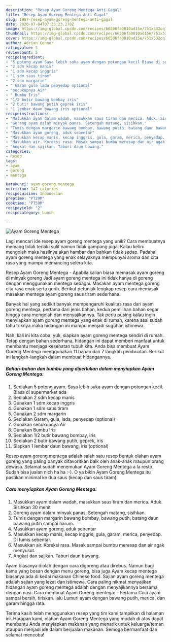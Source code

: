 ```yaml
---
description: "Resep Ayam Goreng Mentega Anti Gagal"
title: "Resep Ayam Goreng Mentega Anti Gagal"
slug: 1987-resep-ayam-goreng-mentega-anti-gagal
date: 2020-07-04T07:33:23.270Z
image: https://img-global.cpcdn.com/recipes/66506fa0010ad15e/751x532cq70/ayam-goreng-mentega-foto-resep-utama.jpg
thumbnail: https://img-global.cpcdn.com/recipes/66506fa0010ad15e/751x532cq70/ayam-goreng-mentega-foto-resep-utama.jpg
cover: https://img-global.cpcdn.com/recipes/66506fa0010ad15e/751x532cq70/ayam-goreng-mentega-foto-resep-utama.jpg
author: Adrian Conner
ratingvalue: 5
reviewcount: 5
recipeingredient:
- "5 potong ayam Saya lebih suka ayam dengan potongan kecil Biasa di supermarket ada"
- "2 sdm kecap manis"
- "1 sdm kecap inggris"
- "1 sdm saus tiram"
- "2 sdm margarin"
- " Garam gula lada penyedap optional"
- "secukupnya Air"
- " Bumbu Iris"
- "1/2 butir bawang bombay iris"
- "2 butir bawang putih geprek iris"
- "1 lembar daun bawang iris optional"
recipeinstructions:
- "Masukkan ayam dalam wadah, masukkan saus tiram dan merica. Aduk. Sisihkan 30 menit"
- "Goreng ayam dalam minyak panas. Setengah matang, sisihkan."
- "Tumis dengan margarin bawang bombay, bawang putih, batang daun bawang putih sampai harum."
- "Masukkan ayam goreng, aduk sebentar"
- "Masukkan kecap manis, kecap inggris, gula, garam, merica, penyedap. Di tumis sebentar."
- "Masukkan air. Koreksi rasa. Masak sampai bumbu meresap dan air agak menyusut."
- "Angkat dan sajikan. Taburi daun bawang."
categories:
- Resep
tags:
- ayam
- goreng
- mentega

katakunci: ayam goreng mentega 
nutrition: 147 calories
recipecuisine: Indonesian
preptime: "PT29M"
cooktime: "PT59M"
recipeyield: "2"
recipecategory: Lunch

---
```



![Ayam Goreng Mentega](https://img-global.cpcdn.com/recipes/66506fa0010ad15e/751x532cq70/ayam-goreng-mentega-foto-resep-utama.jpg)

Lagi mencari ide resep ayam goreng mentega yang unik? Cara membuatnya memang tidak terlalu sulit namun tidak gampang juga. Kalau keliru mengolah maka hasilnya akan hambar dan bahkan tidak sedap. Padahal ayam goreng mentega yang enak selayaknya mempunyai aroma dan cita rasa yang mampu memancing selera kita.

Resep Ayam Goreng Mentega - Apabila kalian biasa memasak ayam goreng di minyak goreng Jadi ayam goreng mentega ini tidak hanya di goreng dengan menggunakan mentega sebagai. Masakan ayam mentega goreng cita rasa enak serta gurih. Berikut petunjuk lengkap resep cara memasak masakan mentega ayam goreng saus tiram sederhana.

Banyak hal yang sedikit banyak mempengaruhi kualitas rasa dari ayam goreng mentega, pertama dari jenis bahan, kedua pemilihan bahan segar hingga cara mengolah dan menyajikannya. Tak perlu pusing kalau ingin menyiapkan ayam goreng mentega yang enak di rumah, karena asal sudah tahu triknya maka hidangan ini mampu menjadi suguhan istimewa.


Nah, kali ini kita coba, yuk, siapkan ayam goreng mentega sendiri di rumah. Tetap dengan bahan sederhana, hidangan ini dapat memberi manfaat untuk membantu menjaga kesehatan tubuh kita. Anda bisa membuat Ayam Goreng Mentega menggunakan 11 bahan dan 7 langkah pembuatan. Berikut ini langkah-langkah dalam membuat hidangannya.

<!--inarticleads1-->

##### Bahan-bahan dan bumbu yang diperlukan dalam menyiapkan Ayam Goreng Mentega:

1. Sediakan 5 potong ayam. Saya lebih suka ayam dengan potongan kecil. Biasa di supermarket ada
1. Sediakan 2 sdm kecap manis
1. Gunakan 1 sdm kecap inggris
1. Gunakan 1 sdm saus tiram
1. Gunakan 2 sdm margarin
1. Sediakan  Garam, gula, lada, penyedap (optional)
1. Gunakan secukupnya Air
1. Gunakan  Bumbu Iris
1. Sediakan 1/2 butir bawang bombay, iris
1. Sediakan 2 butir bawang putih, geprek, iris
1. Siapkan 1 lembar daun bawang, iris (optional)


Resep ayam goreng mentega adalah salah satu resep bentuk olahan ayam goreng yang paling banyak difavoritkan baik oleh anak-anak maupun orang dewasa. Selamat sudah menemukan Ayam Goreng Mentega a la resto. Sudah bisa jualan nich ha ha :-). O ya bikin Ayam Goreng Mentega itu pastikan minimal ke dua saus (kecap dan saus tiram). 

<!--inarticleads2-->

##### Cara menyiapkan Ayam Goreng Mentega:

1. Masukkan ayam dalam wadah, masukkan saus tiram dan merica. Aduk. Sisihkan 30 menit
1. Goreng ayam dalam minyak panas. Setengah matang, sisihkan.
1. Tumis dengan margarin bawang bombay, bawang putih, batang daun bawang putih sampai harum.
1. Masukkan ayam goreng, aduk sebentar
1. Masukkan kecap manis, kecap inggris, gula, garam, merica, penyedap. Di tumis sebentar.
1. Masukkan air. Koreksi rasa. Masak sampai bumbu meresap dan air agak menyusut.
1. Angkat dan sajikan. Taburi daun bawang.


Ayam biasanya diolah dengan cara digoreng atau direbus. Namun bagi kamu yang bosan dengan menu goreng, bisa juga Ayam kecap mentega biasanya ada di kedai makanan Chinese food. Sajian ayam goreng mentega adalah sajian yang lezat dan istimewa. Cara paling nikmat menyajikan hidangan ayam goreng mentega adalah dengan menyajikannya bersama dengan nasi. Cara membuat Ayam Goreng mentega: - Pertama Cuci ayam sampai bersih, tiriskan. lalu Lumuri ayam dengan bawang putih, merica, dan garam hingga rata. 

Terima kasih telah menggunakan resep yang tim kami tampilkan di halaman ini. Harapan kami, olahan Ayam Goreng Mentega yang mudah di atas dapat membantu Anda menyiapkan makanan yang menarik untuk keluarga/teman ataupun menjadi ide dalam berjualan makanan. Semoga bermanfaat dan selamat mencoba!
